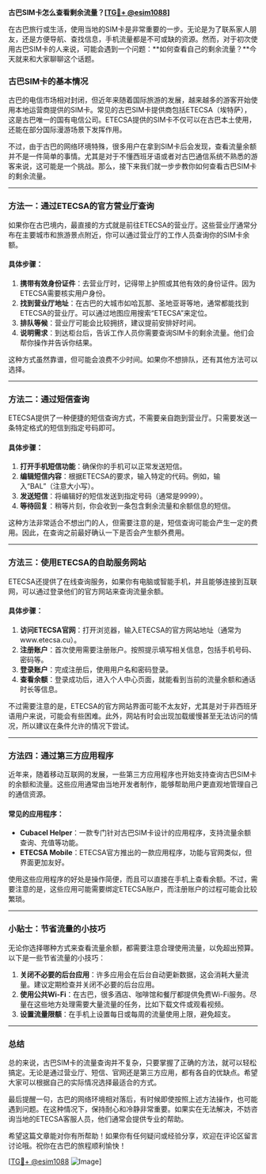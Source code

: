 **古巴SIM卡怎么查看剩余流量？[[TG💪+ @esim1088](https://t.me/s/esim1088)]**

在古巴旅行或生活，使用当地的SIM卡是非常重要的一步。无论是为了联系家人朋友，还是方便导航、查找信息，手机流量都是不可或缺的资源。然而，对于初次使用古巴SIM卡的人来说，可能会遇到一个问题：**如何查看自己的剩余流量？**今天就来和大家聊聊这个话题。

### 古巴SIM卡的基本情况

古巴的电信市场相对封闭，但近年来随着国际旅游的发展，越来越多的游客开始使用本地运营商提供的SIM卡。常见的古巴SIM卡提供商包括ETECSA（埃特萨），这是古巴唯一的国有电信公司。ETECSA提供的SIM卡不仅可以在古巴本土使用，还能在部分国际漫游场景下发挥作用。

不过，由于古巴的网络环境特殊，很多用户在拿到SIM卡后会发现，查看流量余额并不是一件简单的事情。尤其是对于不懂西班牙语或者对古巴通信系统不熟悉的游客来说，这可能是一个挑战。那么，接下来我们就一步步教你如何查看古巴SIM卡的剩余流量。

---

### 方法一：通过ETECSA的官方营业厅查询

如果你在古巴境内，最直接的方式就是前往ETECSA的营业厅。这些营业厅通常分布在主要城市和旅游景点附近，你可以通过营业厅的工作人员查询你的SIM卡余额。

#### 具体步骤：
1. **携带有效身份证件**：去营业厅时，记得带上护照或其他有效的身份证件。因为ETECSA需要核实用户身份。
2. **找到营业厅地址**：在古巴的大城市如哈瓦那、圣地亚哥等地，通常都能找到ETECSA的营业厅。可以通过地图应用搜索“ETECSA”来定位。
3. **排队等候**：营业厅可能会比较拥挤，建议提前安排好时间。
4. **说明需求**：到达柜台后，告诉工作人员你需要查询SIM卡的剩余流量。他们会帮你操作并告诉你结果。

这种方式虽然靠谱，但可能会浪费不少时间。如果你不想排队，还有其他方法可以选择。

---

### 方法二：通过短信查询

ETECSA提供了一种便捷的短信查询方式，不需要亲自跑到营业厅。只需要发送一条特定格式的短信到指定号码即可。

#### 具体步骤：
1. **打开手机短信功能**：确保你的手机可以正常发送短信。
2. **编辑短信内容**：根据ETECSA的要求，输入特定的代码。例如，输入“BAL”（注意大小写）。
3. **发送短信**：将编辑好的短信发送到指定号码（通常是9999）。
4. **等待回复**：稍等片刻，你会收到一条包含剩余流量和余额信息的短信。

这种方法非常适合不想出门的人，但需要注意的是，短信查询可能会产生一定的费用。因此，在查询之前最好确认一下是否会产生额外费用。

---

### 方法三：使用ETECSA的自助服务网站

ETECSA还提供了在线查询服务，如果你有电脑或智能手机，并且能够连接到互联网，可以通过登录他们的官方网站来查询流量余额。

#### 具体步骤：
1. **访问ETECSA官网**：打开浏览器，输入ETECSA的官方网站地址（通常为www.etecsa.cu）。
2. **注册账户**：首次使用需要注册账户。按照提示填写相关信息，包括手机号码、密码等。
3. **登录账户**：完成注册后，使用用户名和密码登录。
4. **查看余额**：登录成功后，进入个人中心页面，就能看到当前的流量余额和通话时长等信息。

不过需要注意的是，ETECSA的官方网站界面可能不太友好，尤其是对于非西班牙语用户来说，可能会有些困难。此外，网站有时会出现加载缓慢甚至无法访问的情况，所以建议在条件允许的情况下尝试。

---

### 方法四：通过第三方应用程序

近年来，随着移动互联网的发展，一些第三方应用程序也开始支持查询古巴SIM卡的余额和流量。这些应用通常由当地开发者制作，能够帮助用户更直观地管理自己的通信资源。

#### 常见的应用程序：
- **Cubacel Helper**：一款专门针对古巴SIM卡设计的应用程序，支持流量余额查询、充值等功能。
- **ETECSA Mobile**：ETECSA官方推出的一款应用程序，功能与官网类似，但界面更加友好。

使用这些应用程序的好处是操作简便，而且可以直接在手机上查看余额。不过，需要注意的是，这些应用可能需要绑定ETECSA账户，而注册账户的过程可能会比较繁琐。

---

### 小贴士：节省流量的小技巧

无论你选择哪种方式来查看流量余额，都需要注意合理使用流量，以免超出预算。以下是一些节省流量的小技巧：

1. **关闭不必要的后台应用**：许多应用会在后台自动更新数据，这会消耗大量流量。建议定期检查并关闭不必要的后台应用。
2. **使用公共Wi-Fi**：在古巴，很多酒店、咖啡馆和餐厅都提供免费Wi-Fi服务。尽量在这些地方处理需要大量流量的任务，比如下载文件或观看视频。
3. **设置流量限额**：在手机上设置每日或每周的流量使用上限，避免超支。

---

### 总结

总的来说，古巴SIM卡的流量查询并不复杂，只要掌握了正确的方法，就可以轻松搞定。无论是通过营业厅、短信、官网还是第三方应用，都有各自的优缺点。希望大家可以根据自己的实际情况选择最适合的方式。

最后提醒一句，古巴的网络环境相对落后，有时候即使按照上述方法操作，也可能遇到问题。在这种情况下，保持耐心和冷静非常重要。如果实在无法解决，不妨咨询当地的ETECSA客服人员，他们通常会提供专业的帮助。

希望这篇文章能对你有所帮助！如果你有任何疑问或经验分享，欢迎在评论区留言讨论哦。祝你在古巴的旅程顺利愉快！

[[TG💪+ @esim1088](https://t.me/s/esim1088) ![Image](https://i.postimg.cc/4NQfJmqS/Snipaste-2025-05-13-00-14-12.png)]